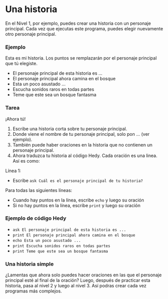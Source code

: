 # Una historia

En el Nivel 1, por ejemplo, puedes crear una historia con un personaje principal. Cada vez que ejecutas este programa, puedes elegir nuevamente otro personaje principal.

### Ejemplo

Esta es mi historia. Los puntos se remplazarán por el personaje principal que tú elegiste.

* El personaje principal de esta historia es ...
* El personaje principal ahora camina en el bosque
* Esta un poco asustado ...
* Escucha sonidos raros en todas partes
* Teme que este sea un bosque fantasma

### Tarea

¡Ahora tú!

1. Escribe una historia corta sobre tu personaje principal.
2. Donde viene el nombre de tu personaje principal, solo pon ... (ver ejemplo).
3. También puede haber oraciones en la historia que no contienen un personaje principal.
4. Ahora traduzca tu historia al código Hedy. Cada oración es una linea. Así es como:

Línea 1:

* Escribe `ask Cuál es el personaje principal de tu historia?`

Para todas las siguientes líneas:

* Cuando hay puntos en la línea, escribe `echo` y luego su oración
* Si no hay puntos en la línea, escribe `print` y luego su oración

### Ejemplo de código Hedy

* `ask El personaje principal de esta historia es ...`
* `print El personaje principal ahora camina en el bosque`
* `echo Esta un poco asustado ...`
* `print Escucha sonidos raros en todas partes`
* `print Teme que este sea un bosque fantasma`

### Una historia simple

¿Lamentas que ahora solo puedes hacer oraciones en las que el personaje principal esté al final de la oración?
Luego, después de practicar esta historia, pasa al nivel 2 y luego al nivel 3. Así podras crear cada vez programas más complejos.

